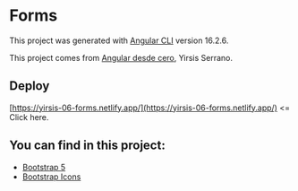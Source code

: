 # Forms

This project was generated with [Angular CLI](https://github.com/angular/angular-cli) version 16.2.6.

This project comes from [Angular desde cero](https://www.udemy.com/course/angular-desde-cero), Yirsis Serrano.

## Deploy

[https://yirsis-06-forms.netlify.app/](https://yirsis-06-forms.netlify.app/) <= Click here.

## You can find in this project:

- [Bootstrap 5](https://getbootstrap.com/)
- [Bootstrap Icons](https://icons.getbootstrap.com/)